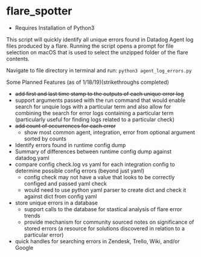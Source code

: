 # flare_spotter

- Requires Installation of Python3

This script will quickly identify all unique errors found in Datadog Agent log files produced by a flare. Running the script opens a prompt for file selection on macOS that is used to select the unzipped folder of the flare contents.

Navigate to file directory in terminal and run:
`python3 agent_log_errors.py`

Some Planned Features (as of 1/18/19)(strikethroughs completed)
- ~~add first and last time stamp to the outputs of each unique error log~~
- support arguments passed with the run command that would enable search for unquie logs with a particular term and also allow for combining the search for error logs containing a particular term (particularly useful for finding logs related to a particular check)
- ~~add count of occurrences for each error~~
    - show most common agent, integration, error from optional argument sorted by counts
- Identify errors found in runtime config dump
- Summary of differences between runtime config dump against datadog.yaml
- compare config check.log vs yaml for each integration config to determine possible config errors (beyond just yaml)
    - config check may not have a value that looks to be correctly configed and passed yaml check
    - would need to use python yaml parser to create dict and check it against dict from config yaml
- store unique errors in a database
    - support calls to the database for stastical analysis of flare error trends
    - provide mechanism for community sourced notes on significance of stored errors (a resource for solutions discovered in relation to a particular error)
- quick handles for searching errors in Zendesk, Trello, Wiki, and/or Google
    
